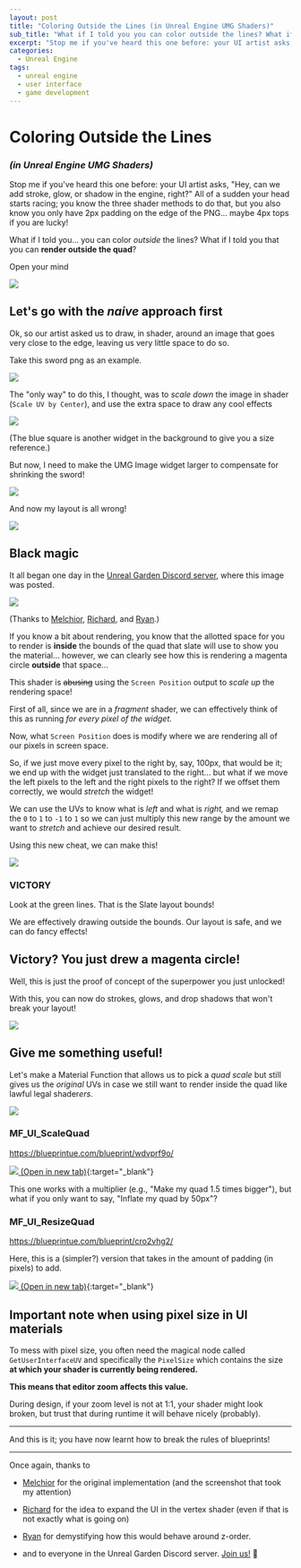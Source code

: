 ```yaml
---
layout: post
title: "Coloring Outside the Lines (in Unreal Engine UMG Shaders)"
sub_title: "What if I told you you can color outside the lines? What if I told you that you can render outside the quad?"
excerpt: "Stop me if you've heard this one before: your UI artist asks, 'Hey, can we add stroke, glow, or shadow in the engine, right?' All of a sudden your head starts racing; you know you only have 2px padding on the edge of the PNG! How are you gonna make it without destroying your layout?"
categories:
  - Unreal Engine
tags:
  - unreal engine
  - user interface
  - game development
---
```

# Coloring Outside the Lines 
### _(in Unreal Engine UMG Shaders)_

Stop me if you've heard this one before: your UI artist asks, "Hey, can we add stroke, glow, or shadow in the engine, right?" All of a sudden your head starts racing; you know the three shader methods to do that, but you also know you only have 2px padding on the edge of the PNG... maybe 4px tops if you are lucky!

What if I told you... you can color _outside_ the lines? What if I told you that you can **render outside the quad**?

Open your mind

![](/assets/images/outsidethelines/openyourmind.png)

## Let's go with the _naive_ approach first

Ok, so our artist asked us to draw, in shader, around an image that goes very close to the edge, leaving us very little space to do so.

Take this sword png as an example.

![](/assets/images/outsidethelines/originalsword.png)

The "only way" to do this, I thought, was to _scale down_ the image in shader (`Scale UV by Center`), and use the extra space to draw any cool effects

![](/assets/images/outsidethelines/swordofperfectlyaveragesize.png)

(The blue square is another widget in the background to give you a size reference.)

But now, I need to make the UMG Image widget larger to compensate for shrinking the sword!

![](/assets/images/outsidethelines/brokenlayout.png)

And now my layout is all wrong!

![](/assets/images/outsidethelines/thisisyou.jpg)

## Black magic

It all began one day in the [Unreal Garden Discord server](https://discord.gg/KnWJ2jCSFk), where this image was posted.

![](/assets/images/outsidethelines/blackmagic.png)

(Thanks to [Melchior](https://www.linkedin.com/in/melchior-corgie/), [Richard](https://bsky.app/profile/rtm223.me), and [Ryan](https://ryandowlingsoka.com/).)

If you know a bit about rendering, you know that the allotted space for you to render is **inside** the bounds of the quad that slate will use to show you the material... however, we can clearly see how this is rendering a magenta circle **outside** that space...

This shader is ~~abusing~~ using the `Screen Position` output to _scale up_ the rendering space!

First of all, since we are in a _fragment_ shader, we can effectively think of this as running _for every pixel of the widget._

Now, what `Screen Position` does is modify where we are rendering all of our pixels in screen space.

So, if we just move every pixel to the right by, say, 100px, that would be it; we end up with the widget just translated to the right... but what if we move the left pixels to the left and the right pixels to the right? If we offset them correctly, we would _stretch_ the widget!

We can use the UVs to know what is _left_ and what is _right,_ and we remap the `0` to `1` to `-1` to `1` so we can just multiply this new range by the amount we want to _stretch_ and achieve our desired result.

Using this new cheat, we can make this!

![](/assets/images/outsidethelines/perfectlayout.png)

### VICTORY

Look at the green lines. That is the Slate layout bounds!

We are effectively drawing outside the bounds. Our layout is safe, and we can do fancy effects!

## Victory? You just drew a magenta circle!

Well, this is just the proof of concept of the superpower you just unlocked!

With this, you can now do strokes, glows, and drop shadows that won't break your layout!

![](/assets/images/outsidethelines/animatedexample.webp)

## Give me something useful!

Let's make a Material Function that allows us to pick a _quad scale_ but still gives us the _original_ UVs in case we still want to render inside the quad like lawful legal shader<i>ers</i>.

![](/assets/images/outsidethelines/usageexample.png)

### MF_UI_ScaleQuad
https://blueprintue.com/blueprint/wdvprf9o/

[![](/assets/images/outsidethelines/scalesource.png) (Open in new tab)](/assets/images/outsidethelines/scalesource.png){:target="_blank"}

This one works with a multiplier (e.g., "Make my quad 1.5 times bigger"), but what if you only want to say, "Inflate my quad by 50px"?

### MF_UI_ResizeQuad
https://blueprintue.com/blueprint/cro2vhg2/

Here, this is a (simpler?) version that takes in the amount of padding (in pixels) to add.

[![](/assets/images/outsidethelines/paddingsource.png) (Open in new tab)](/assets/images/outsidethelines/paddingsource.png){:target="_blank"}

## Important note when using pixel size in UI materials

To mess with pixel size, you often need the magical node called `GetUserInterfaceUV` and specifically the `PixelSize` which contains the size **at which your shader is currently being rendered.**

**This means that editor zoom affects this value.**

During design, if your zoom level is not at 1:1, your shader might look broken, but trust that during runtime it will behave nicely (probably).

---

And this is it; you have now learnt how to break the rules of blueprints!

---

Once again, thanks to

- [Melchior](https://www.linkedin.com/in/melchior-corgie/) for the original implementation (and the screenshot that took my attention)

- [Richard](https://bsky.app/profile/rtm223.me) for the idea to expand the UI in the vertex shader (even if that is not exactly what is going on)

- [Ryan](https://ryandowlingsoka.com/) for demystifying how this would behave around z-order.

- and to everyone in the Unreal Garden Discord server. [Join us!](https://discord.gg/KnWJ2jCSFk) 🌱